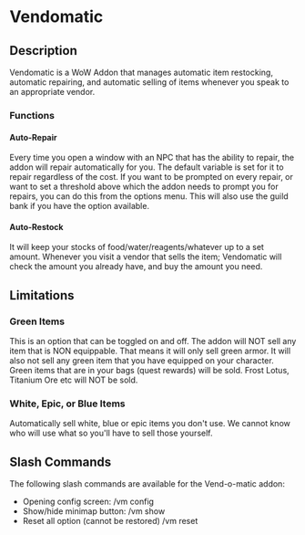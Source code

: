 # Vendomatic

## Description

Vendomatic is a WoW Addon that manages automatic item restocking, automatic repairing, and automatic selling of items whenever you speak to an appropriate vendor.

### Functions

#### Auto-Repair

Every time you open a window with an NPC that has the ability to repair, the addon will repair automatically for you. The default variable is set for it to repair regardless of the cost. If you want to be prompted on every repair, or want to set a threshold above which the addon needs to prompt you for repairs, you can do this from the options menu. This will also use the guild bank if you have the option available.

#### Auto-Restock

It will keep your stocks of food/water/reagents/whatever up to a set amount. Whenever you visit a vendor that sells the item; Vendomatic will check the amount you already have, and buy the amount you need.

## Limitations

### Green Items

This is an option that can be toggled on and off. The addon will NOT sell any item that is NON equippable. That means it will only sell green armor. It will also not sell any green item that you have equipped on your character. Green items that are in your bags (quest rewards) will be sold. Frost Lotus, Titanium Ore etc will NOT be sold.

### White, Epic, or Blue Items

Automatically sell white, blue or epic items you don't use. We cannot know who will use what so you'll have to sell those yourself.

## Slash Commands

The following slash commands are available for the Vend-o-matic addon:
* Opening config screen:
    /vm config
* Show/hide minimap button:
    /vm show
* Reset all option (cannot be restored)
    /vm reset